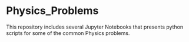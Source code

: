 # Physics_Problems
This repository includes several Jupyter Notebooks that presents python scripts for some of the common Physics problems.
